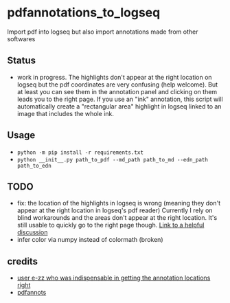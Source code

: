 # pdfannotations_to_logseq
Import pdf into logseq but also import annotations made from other softwares

## Status
* work in progress. The highlights don't appear at the right location on logseq but the pdf coordinates are very confusing (help welcome). But at least you can see them in the annotation panel and clicking on them leads you to the right page. If you use an "ink" annotation, this script will automatically create a "rectangular area" highlight in logseq linked to an image that includes the whole ink.

## Usage
* `python -m pip install -r requirements.txt`
* `python __init__.py path_to_pdf --md_path path_to_md --edn_path path_to_edn`

## TODO
* fix: the location of the highlights in logseq is wrong (meaning they don't appear at the right location in logseq's pdf reader) Currently I rely on blind workarounds and the areas don't appear at the right location. It's still usable to quickly go to the right page though. [Link to a helpful discussion](https://github.com/e-zz/logseq-pdf-extract/discussions/3#discussioncomment-7888760)
* infer color via numpy instead of colormath (broken)


## credits
* [user e-zz who was indispensable in getting the annotation locations right](https://github.com/e-zz/logseq-pdf-extract/discussions/3#discussioncomment-7902471)
* [pdfannots](https://github.com/0xabu/pdfannots/)
